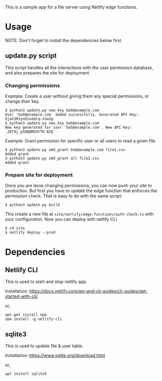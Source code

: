 This is a sample app for a file server using Netlify edge functions.

# Usage

NOTE: Don't forget to install the dependencies below first.

## update.py script

This script handles all the interactions with the user permission database, and also prepares the site for deployment.

### Changing permissions

Example: Create a user without giving them any special permissions, or change their key.

```
$ python3 update.py new_key bob@example.com
User 'bob@example.com' added successfully. Generated API Key: UjaS3RsynU1xoQcq-sSw2g
$ python3 update.py new_key bob@example.com
New key generated for user 'bob@example.com'. New API Key: _2KTdj_p5HQBM5XYTK-AIQ
```

Example: Grant permission for specific user or all users to read a given file.

```
$ python3 update.py add_grant bob@example.com file1.csv
Added grant
$ python3 update.py add_grant all file2.csv
Added grant
```

### Prepare site for deployment

Once you are done changing permissions, you can now push your site to production. But first you have to update the edge function that enforces the permission check. That is easy to do with the same script:

```
$ python3 update.py build
```

This create a new file at `site/netlify/edge-functions/auth-check.ts` with your configuration. Now you can deploy with netlify CLI

```
$ cd site
$ netlify deploy --prod
```

# Dependencies

## Netlify CLI

This is used to start and stop netlify app.

Installation: https://docs.netlify.com/api-and-cli-guides/cli-guides/get-started-with-cli/ 

or,

```
apt-get install npm
npm install -g netlify-cli
```

## sqlite3

This is used to update file & user table.

Installation: https://www.sqlite.org/download.html

or,

```
apt install sqlite3
```
